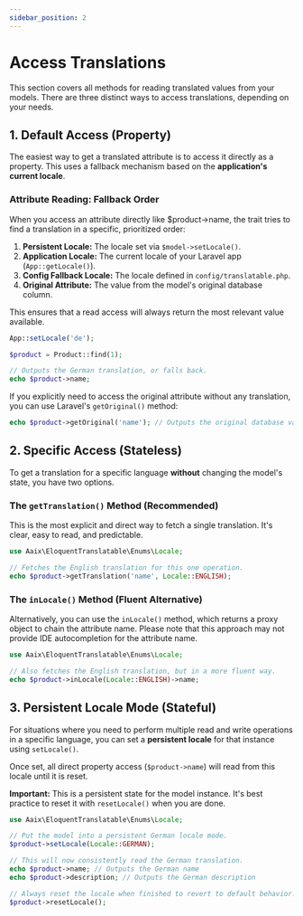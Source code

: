 ```yaml
---
sidebar_position: 2
---
```


# Access Translations

This section covers all methods for reading translated values from your models. There are three distinct ways to access translations, depending on your needs.

## 1. Default Access (Property)

The easiest way to get a translated attribute is to access it directly as a property. This uses a fallback mechanism based on the **application's current locale**.

### Attribute Reading: Fallback Order

When you access an attribute directly like $product->name, the trait tries to find a translation in a specific, prioritized order:

1. **Persistent Locale:** The locale set via `$model->setLocale()`.
2. **Application Locale:** The current locale of your Laravel app (`App::getLocale()`).
3. **Config Fallback Locale:** The locale defined in `config/translatable.php`.
4. **Original Attribute:** The value from the model's original database column.

This ensures that a read access will always return the most relevant value available.

```php
App::setLocale('de');

$product = Product::find(1);

// Outputs the German translation, or falls back.
echo $product->name;
```

If you explicitly need to access the original attribute without any translation, you can use Laravel's `getOriginal()` method:

```php
echo $product->getOriginal('name'); // Outputs the original database value.
```

## 2. Specific Access (Stateless)

To get a translation for a specific language **without** changing the model's state, you have two options.

### The `getTranslation()` Method (Recommended)

This is the most explicit and direct way to fetch a single translation. It's clear, easy to read, and predictable.

```php
use Aaix\EloquentTranslatable\Enums\Locale;

// Fetches the English translation for this one operation.
echo $product->getTranslation('name', Locale::ENGLISH);
```

### The `inLocale()` Method (Fluent Alternative)

Alternatively, you can use the `inLocale()` method, which returns a proxy object to chain the attribute name. Please note that this approach may not provide IDE autocompletion for the attribute name.

```php
use Aaix\EloquentTranslatable\Enums\Locale;

// Also fetches the English translation, but in a more fluent way.
echo $product->inLocale(Locale::ENGLISH)->name;
```

## 3. Persistent Locale Mode (Stateful)

For situations where you need to perform multiple read and write operations in a specific language, you can set a **persistent locale** for that instance using `setLocale()`.

Once set, all direct property access (`$product->name`) will read from this locale until it is reset.

**Important:** This is a persistent state for the model instance. It's best practice to reset it with `resetLocale()` when you are done.

```php
use Aaix\EloquentTranslatable\Enums\Locale;

// Put the model into a persistent German locale mode.
$product->setLocale(Locale::GERMAN);

// This will now consistently read the German translation.
echo $product->name; // Outputs the German name
echo $product->description; // Outputs the German description

// Always reset the locale when finished to revert to default behavior.
$product->resetLocale();
```
